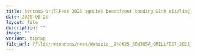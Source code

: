 ```yaml
---
title: Sentosa GrillFest 2025 ignites beachfront bonding with sizzling new experiences
date: 2025-06-26
layout: file
description: ""
image: ""
variant: tiptap
file_url: /files/resources/news/Website__240625_SENTOSA_GRILLFEST_2025_IGNITES_BEACHFRONT_BONDING_WITH_SIZZLING_NEW_EXPERIENCES.pdf
---
```


